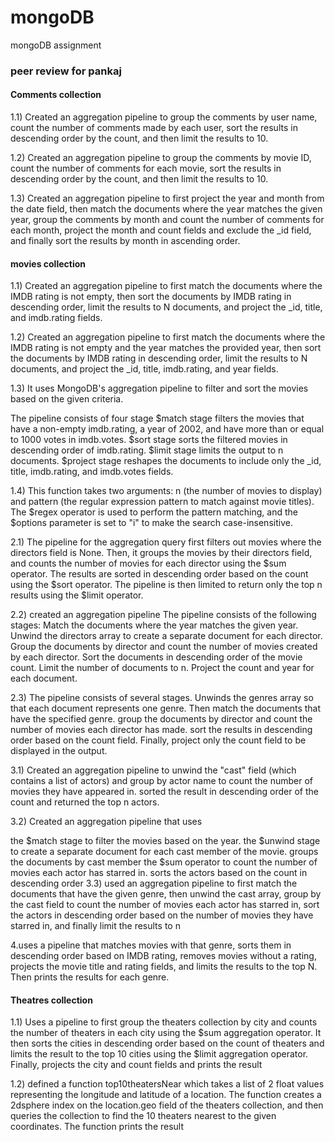 # mongoDB
mongoDB assignment

### peer review for pankaj

#### Comments collection
1.1) Created an aggregation pipeline to group the comments by user name, count the number of comments made by each user, sort the results in descending order by the count, and then limit the results to 10.

1.2) Created an aggregation pipeline to group the comments by movie ID, count the number of comments for each movie, sort the results in descending order by the count, and then limit the results to 10.

1.3) Created an aggregation pipeline to first project the year and month from the date field, then match the documents where the year matches the given year, group the comments by month and count the number of comments for each month, project the month and count fields and exclude the _id field, and finally sort the results by month in ascending order.

#### movies collection
1.1) Created an aggregation pipeline to first match the documents where the IMDB rating is not empty, then sort the documents by IMDB rating in descending order, limit the results to N documents, and project the _id, title, and imdb.rating fields.

1.2) Created an aggregation pipeline to first match the documents where the IMDB rating is not empty and the year matches the provided year, then sort the documents by IMDB rating in descending order, limit the results to N documents, and project the _id, title, imdb.rating, and year fields.

1.3) It uses MongoDB's aggregation pipeline to filter and sort the movies based on the given criteria.

The pipeline consists of four stage $match stage filters the movies that have a non-empty imdb.rating, a year of 2002, and have more than or equal to 1000 votes in imdb.votes. $sort stage sorts the filtered movies in descending order of imdb.rating. $limit stage limits the output to n documents. $project stage reshapes the documents to include only the _id, title, imdb.rating, and imdb.votes fields.

1.4) This function takes two arguments: n (the number of movies to display) and pattern (the regular expression pattern to match against movie titles). The $regex operator is used to perform the pattern matching, and the $options parameter is set to "i" to make the search case-insensitive.

2.1) The pipeline for the aggregation query first filters out movies where the directors field is None. Then, it groups the movies by their directors field, and counts the number of movies for each director using the $sum operator. The results are sorted in descending order based on the count using the $sort operator. The pipeline is then limited to return only the top n results using the $limit operator.

2.2) created an aggregation pipeline The pipeline consists of the following stages: Match the documents where the year matches the given year. Unwind the directors array to create a separate document for each director. Group the documents by director and count the number of movies created by each director. Sort the documents in descending order of the movie count. Limit the number of documents to n. Project the count and year for each document.

2.3) The pipeline consists of several stages. Unwinds the genres array so that each document represents one genre. Then match the documents that have the specified genre. group the documents by director and count the number of movies each director has made. sort the results in descending order based on the count field. Finally, project only the count field to be displayed in the output.

3.1) Created an aggregation pipeline to unwind the "cast" field (which contains a list of actors) and group by actor name to count the number of movies they have appeared in. sorted the result in descending order of the count and returned the top n actors.

3.2) Created an aggregation pipeline that uses

the $match stage to filter the movies based on the year.
the $unwind stage to create a separate document for each cast member of the movie.
groups the documents by cast member
the $sum operator to count the number of movies each actor has starred in.
sorts the actors based on the count in descending order
3.3) used an aggregation pipeline to first match the documents that have the given genre, then unwind the cast array, group by the cast field to count the number of movies each actor has starred in, sort the actors in descending order based on the number of movies they have starred in, and finally limit the results to n

4.uses a pipeline that matches movies with that genre, sorts them in descending order based on IMDB rating, removes movies without a rating, projects the movie title and rating fields, and limits the results to the top N. Then prints the results for each genre.

#### Theatres collection
1.1) Uses a pipeline to first group the theaters collection by city and counts the number of theaters in each city using the $sum aggregation operator. It then sorts the cities in descending order based on the count of theaters and limits the result to the top 10 cities using the $limit aggregation operator. Finally, projects the city and count fields and prints the result

1.2) defined a function top10theatersNear which takes a list of 2 float values representing the longitude and latitude of a location. The function creates a 2dsphere index on the location.geo field of the theaters collection, and then queries the collection to find the 10 theaters nearest to the given coordinates. The function prints the result

